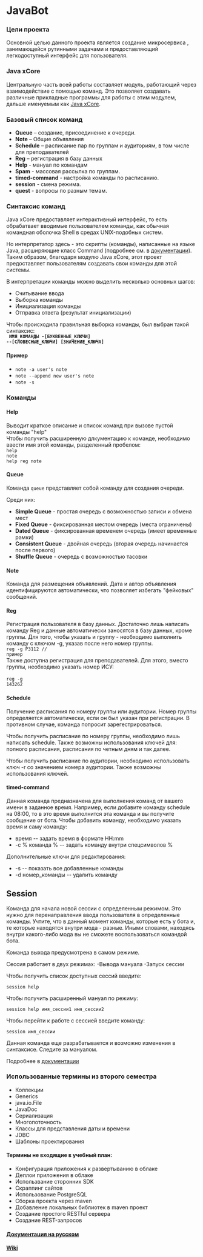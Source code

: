 # JavaBot
### Цели проекта
Основной целью данного проекта является создание микросервиса
, занимающейся рутинными задачами и предоставляющий легкодоступный интерфейс для пользователя.

### Java xCore
Центральную часть всей работы составляет модуль, работающий через взаимодействие с помощью
команд.
Это позволяет создавать различные прикладные программы для работы с этим модулем, дальше
именуемым как [Java xCore](https://github.com/AppLoidx/Java-xCore-Commander).

### Базовый список команд
* <b>Queue</b> – создание, присоединение к очереди.
* <b>Note</b> – Общие объявления
* <b>Schedule</b> – расписание пар по группам и аудиториям, в том числе для преподавателей
* <b>Reg</b> – регистрация в базу данных
* <b>Help</b> - мануал по командам
* <b>Spam</b> - массовая рассылка по группам.
* <b>timed-command</b> - настройка команды по расписанию.
* <b>session</b> - смена режима.
* <b>quest</b> - вопросы по разным темам.

### Синтаксис команд
Java xCore предоставляет интерактивный интерфейс, то есть обрабатвает вводимые пользователем команды, как обычная командная оболочка Shell в средах UNIX-подобных систем.

Но интерпретатор здесь - это скрипты (команды), написанные на языке Java, расширяющие класс Command (подробнее см. в [документации](https://github.com/AppLoidx/JavaBot/blob/master/JavaBot%20Documentation.pdf)). Таким образом, благодаря модулю Java xCore, этот проект предоставляет пользователям создавать свои команды для этой системы.

В интерпретации команды можно выделить несколько основных шагов:
* Считывание ввода
* Выборка команды
* Инициализация команды
* Отправка ответа (результат инициализации)

Чтобы происходила правильная выборка команды, был выбран такой синтаксис: <br>
<code> <b>ИМЯ_КОМАНДЫ -[БУКВЕННЫЕ_КЛЮЧИ] --[СЛОВЕСНЫЕ_КЛЮЧИ] [ЗНАЧЕНИЕ_КЛЮЧА]</b></code>

#### Пример
* <code>note -a user's note</code>
* <code>note --append new user's note</code>
* <code>note -s</code>

### Команды

#### Help
Выводит краткое описание и список команд при вызове пустой команды "help"<br>
Чтобы получить расширенную длкументацию к команде, необходимо ввести имя этой команды, разделенный пробелом:<br>
<code>help note</code><br>
<code>help reg note</code>

#### Queue
Команда <code>queue</code> представляет собой команду для создания очереди.

Среди них:
* <b>Simple Queue</b> - простая очередь с возможностью записи и обмена мест
* <b>Fixed Queue</b> - фиксированная местом очередь (места ограничены)
* <b>Dated Queue</b> - фиксированная временем очередь (имеет временные рамки)
* <b>Consistent Queue</b> - двойная очередь (вторая очередь начинается после первого)
* <b>Shuffle Queue</b> - очередь с возможностью тасовки

#### Note
Команда для размещения объявлений. Дата и автор объявления идентифицируются автоматически, что позволяет избегать "фейковых" сообщений.

#### Reg
Регистрация пользователя в базу данных. Достаточно лишь написать команду Reg и данные автоматически заносятся в базу данных, кроме группы. Для того, чтобы указать и группу - необходимо выполнить команду с ключом -g, указав после него номер группы.
<br><code>reg -g P3112    // пример</code><br>
Также доступна регистрация для преподавателей. Для этого, вместо группы, необходимо указать номер ИСУ:<br>
<br><code>reg -g 143262</code><br>

#### Schedule
Получение расписания по номеру группы или аудитории. Номер группы определяется автоматически, если он был указан при регистрации. В противном случае, команда попросит зарегестрироваться.

Чтобы получить расписание по номеру группы, необходимо лишь написать schedule. Также возможны использования ключей для: полного расписания, расписания по четным дням и так далее.

Чтобы получить расписание по аудитории, необходимо использовать ключ -r со значением номера аудитории. Также возможны использования ключей.

#### timed-command
Данная команда предназначена для выполнения команд от вашего имени в заданное время. Например, если добавите команду schedule на 08:00, то в это время выполнится эта команда и вы получите сообщение от бота. Чтобы добавить команду, необходимо указать время и саму команду:
* время -- задать время в формате HH:mm
* -c % команда % -- задать команду внутри спецсимволов %


Дополнительные ключи для редактирования:
* -s -- показать все добавленные команды
* -d номер_команды -- удалить команду

## Session
Команда для начала новой сессии с определенным режимом. Это нужно для перенаправления ввода пользователя в определенные команды. Учтите, что в данный момент команды, которые есть у бота и, те которые находятся внутри мода - разные. Иными словами, находясь внутри какого-либо мода вы не сможете воспользоваться командой бота.

Команда выхода предусмотрена в самом режиме.

Сессия работает в двух режимах:
-Вывода мануала
-Запуск сессии

Чтобы получить список доступных сессий введите:

`session help`

Чтобы получить расширенный мануал по режиму:

`session help имя_сессии1 имя_сессии2`

Чтобы перейти к работе с сессией введите команду:

`session имя_сессии`

Данная команда еще разрабатывается и возможно изменения в синтаксисе. Следите за мануалом.


Подробнее в [документации](https://github.com/AppLoidx/JavaBot/blob/master/JavaBot%20Documentation.pdf)

### Использованные термины из второго семестра
* Коллекции
* Generics
* java.io.File
* JavaDoc
* Сериализация
* Многопоточность
* Классы для представления даты и времени
* JDBC
* Шаблоны проектирования

#### Термины не входящие в учебный план:
* Конфигурация приложения к развертыванию в облаке
* Деплои приложения в облаке
* Использвание сторонних SDK
* Скраппинг сайтов
* Использование PostgreSQL
* Сборка проекта через maven
* Добавление локальных библиотек в maven проект
* Создание простого RESTful сервера
* Создание REST-запросов

#### [Документация на русском](https://github.com/AppLoidx/JavaBot/blob/master/JavaBot%20Documentation.pdf)
#### [Wiki](https://github.com/AppLoidx/JavaBot/wiki)


